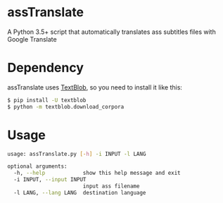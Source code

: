 # assTranslate
A Python 3.5+ script that automatically translates ass subtitles files with Google Translate

# Dependency
assTranslate uses [TextBlob](https://github.com/sloria/textblob), so you need to install it like this:
```sh
$ pip install -U textblob
$ python -m textblob.download_corpora
```
# Usage
```sh
usage: assTranslate.py [-h] -i INPUT -l LANG

optional arguments:
  -h, --help            show this help message and exit
  -i INPUT, --input INPUT
                        input ass filename
  -l LANG, --lang LANG  destination language
```
